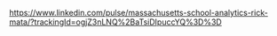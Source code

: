 https://www.linkedin.com/pulse/massachusetts-school-analytics-rick-mata/?trackingId=ogjZ3nLNQ%2BaTsiDIpuccYQ%3D%3D
